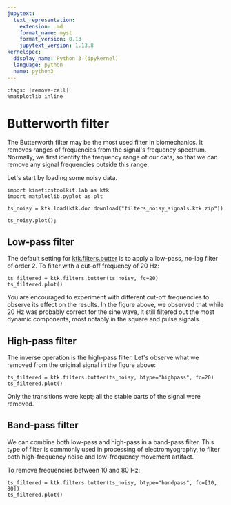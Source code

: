 ```yaml
---
jupytext:
  text_representation:
    extension: .md
    format_name: myst
    format_version: 0.13
    jupytext_version: 1.13.8
kernelspec:
  display_name: Python 3 (ipykernel)
  language: python
  name: python3
---
```


```{code-cell} ipython3
:tags: [remove-cell]
%matplotlib inline
```

# Butterworth filter

The Butterworth filter may be the most used filter in biomechanics. It removes ranges of frequencies from the signal's frequency spectrum. Normally, we first identify the frequency range of our data, so that we can remove any signal frequencies outside this range.

Let's start by loading some noisy data.

```{code-cell} ipython3
import kineticstoolkit.lab as ktk
import matplotlib.pyplot as plt

ts_noisy = ktk.load(ktk.doc.download("filters_noisy_signals.ktk.zip"))

ts_noisy.plot();
```

## Low-pass filter

The default setting for [ktk.filters.butter](api/ktk.filters.butter.rst) is to apply a low-pass, no-lag filter of order 2. To filter with a cut-off frequency of 20 Hz:

```{code-cell} ipython3
ts_filtered = ktk.filters.butter(ts_noisy, fc=20)
ts_filtered.plot()
```

You are encouraged to experiment with different cut-off frequencies to observe its effect on the results. In the figure above, we observed that while 20 Hz was probably correct for the sine wave, it still filtered out the most dynamic components, most notably in the square and pulse signals.

## High-pass filter

The inverse operation is the high-pass filter. Let's observe what we removed from the original signal in the figure above:

```{code-cell} ipython3
ts_filtered = ktk.filters.butter(ts_noisy, btype="highpass", fc=20)
ts_filtered.plot()
```

Only the transitions were kept; all the stable parts of the signal were removed.

## Band-pass filter

We can combine both low-pass and high-pass in a band-pass filter. This type of filter is commonly used in processing of electromyography, to filter both high-frequency noise and low-frequency movement artifact.

To remove frequencies between 10 and 80 Hz:

```{code-cell} ipython3
ts_filtered = ktk.filters.butter(ts_noisy, btype="bandpass", fc=[10, 80])
ts_filtered.plot()
```
